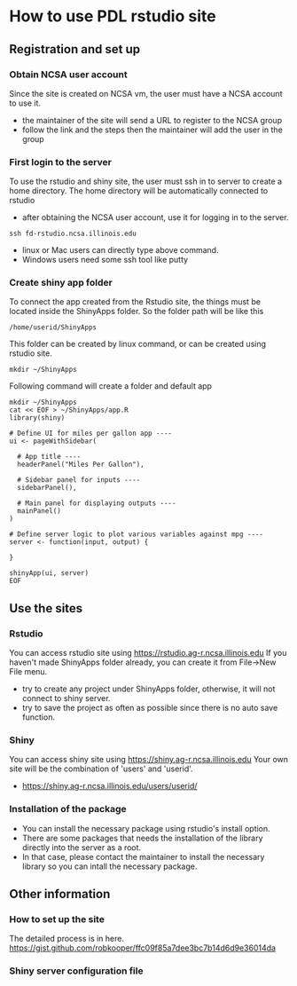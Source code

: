 # How to use PDL rstudio site

## Registration and set up
### Obtain NCSA user account
Since the site is created on NCSA vm, the user must have a NCSA account to use it.
- the maintainer of the site will send a URL to register to the NCSA group
- follow the link and the steps then the maintainer will add the user in the group

### First login to the server
To use the rstudio and shiny site, the user must ssh in to server to create a home directory. 
The home directory will be automatically connected to rstudio
- after obtaining the NCSA user account, use it for logging in to the server.
```
ssh fd-rstudio.ncsa.illinois.edu
```
- linux or Mac users can directly type above command. 
- Windows users need some ssh tool like putty

### Create shiny app folder
To connect the app created from the Rstudio site, the things must be located inside the ShinyApps folder. 
So the folder path will be like this
```angular2svg
/home/userid/ShinyApps
```
This folder can be created by linux command, or can be created using rstudio site.
```angular2svg
mkdir ~/ShinyApps
```
Following command will create a folder and default app 
```angular2svg
mkdir ~/ShinyApps
cat << EOF > ~/ShinyApps/app.R
library(shiny)

# Define UI for miles per gallon app ----
ui <- pageWithSidebar(

  # App title ----
  headerPanel("Miles Per Gallon"),

  # Sidebar panel for inputs ----
  sidebarPanel(),

  # Main panel for displaying outputs ----
  mainPanel()
)

# Define server logic to plot various variables against mpg ----
server <- function(input, output) {

}

shinyApp(ui, server)
EOF
```

## Use the sites
### Rstudio
You can access rstudio site using https://rstudio.ag-r.ncsa.illinois.edu
If you haven't made ShinyApps folder already, you can create it from File->New File menu.
- try to create any project under ShinyApps folder, otherwise, it will not connect to shiny server.
- try to save the project as often as possible since there is no auto save function.

### Shiny
You can access shiny site using https://shiny.ag-r.ncsa.illinois.edu
Your own site will be the combination of 'users' and 'userid'. 
- https://shiny.ag-r.ncsa.illinois.edu/users/userid/

### Installation of the package
- You can install the necessary package using rstudio's install option.
- There are some packages that needs the installation of the library directly into the server as a root.
- In that case, please contact the maintainer to install the necessary library so you can intall the necessary package.

## Other information
### How to set up the site
The detailed process is in here. https://gist.github.com/robkooper/ffc09f85a7dee3bc7b14d6d9e36014da

### Shiny server configuration file
